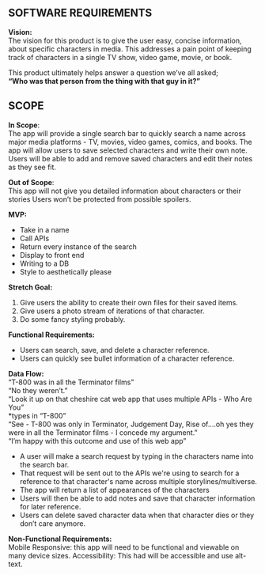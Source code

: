 ## SOFTWARE REQUIREMENTS

**Vision:**  
The vision for this product is to give the user easy, concise information, about specific characters in media. This addresses a pain point of keeping track of characters in a single TV show, video game, movie, or book.  

This product ultimately helps answer a question we’ve all asked;  
**“Who was that person from the thing with that guy in it?”**

## SCOPE  
**In Scope**:  
The app will provide a single search bar to quickly search a name across major media platforms - TV, movies, video games, comics, and books.
The app will allow users to save selected characters and write their own note.
Users will be able to add and remove saved characters and edit their notes as they see fit.

**Out of Scope**:  
This app will not give you detailed information about characters or their stories
Users won’t be protected from possible spoilers.

**MVP:**  
- Take in a name
- Call APIs
- Return every instance of the search
- Display to front end
- Writing to a DB
- Style to aesthetically please

**Stretch Goal:**  
1. Give users the ability to create their own files for their saved items.
2. Give users a photo stream of iterations of that character.
3. Do some fancy styling probably. 

**Functional Requirements:**  
- Users can search, save, and delete a character reference.
- Users can quickly see bullet information of a character reference.

**Data Flow:**  
	“T-800 was in all the Terminator films”  
	“No they weren’t.”  
	“Look it up on that cheshire cat web app that uses multiple APIs - Who Are You”  
	*types in “T-800”  
	“See - T-800 was only in Terminator, Judgement Day, Rise of….oh yes they were in all the Terminator films - I concede my argument.”  
	“I’m happy with this outcome and use of this web app”  


- A user will make a search request by typing in the characters name into the search bar. 
- That request will be sent out to the APIs we're using to search for a reference to that character's name across multiple storylines/multiverse.
- The app will return a list of appearances of the characters
- Users will then be able to add notes and save that character information for later reference.
- Users can delete saved character data when that character dies or they don’t care anymore.

**Non-Functional Requirements:**  
Mobile Responsive: this app will need to be functional and viewable on many device sizes.
Accessibility: This had will be accessible and use alt-text.
